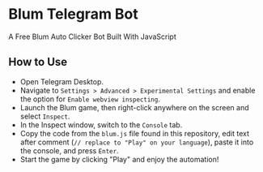 # Blum Telegram Bot

A Free Blum Auto Clicker Bot Built With JavaScript

## How to Use

- Open Telegram Desktop.
- Navigate to `Settings > Advanced > Experimental Settings` and enable the option for `Enable webview inspecting`.
- Launch the Blum game, then right-click anywhere on the screen and select `Inspect`.
- In the Inspect window, switch to the `Console` tab.
- Copy the code from the `blum.js` file found in this repository, edit text after comment (`// replace to "Play" on your language`), paste it into the console, and press `Enter`.
- Start the game by clicking "Play" and enjoy the automation!